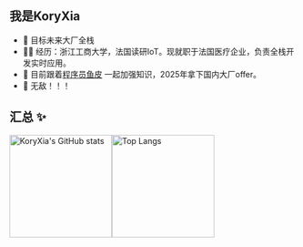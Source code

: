 ## 我是KoryXia

- :office: 目标未来大厂全栈
- 👨‍💻 经历：浙江工商大学，法国读研IoT。现就职于法国医疗企业，负责全栈开发实时应用。
- 🔭 目前跟着<a href="https://space.bilibili.com/12890453" target="_blank">程序员鱼皮</a> 一起加强知识，2025年拿下国内大厂offer。
- 🍾 无敌！！！

## 汇总 ✨

<div style="display: flex;">
  <img height="180px" src="https://github-readme-stats.vercel.app/api?username=KoryXia&show_icons=true&theme=dracula" alt="KoryXia's GitHub stats"/>
  <img height="180px" src="https://github-readme-stats.vercel.app/api/top-langs/?username=KoryXia&theme=dracula&layout=compact" alt="Top Langs"/>
</div>

